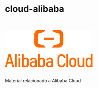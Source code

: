 # cloud-alibaba

<br>
<p align="left">
  <img src="https://github.com/enrique21/utils/blob/master/logos/logo-alibaba.png" height="120" width="280" />
</p>
<br>
Material relacionado a Alibaba Cloud
